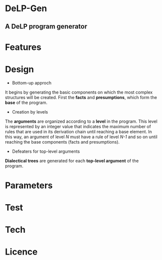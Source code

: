 # DeLP-Gen

## A DeLP program generator

# Features

# Design

- Bottom-up approch

It begins by generating the basic components on which the most complex structures will be created. First the **facts** and **presumptions**, which form the **base** of the program.

- Creation by levels

The **arguments** are organized according to a **level** in the program. This level is represented by an integer value that indicates the maximum number of rules that are used in its derivation chain until reaching a base element. In this way, an argument of level _N_ must have a rule of level _N-1_ and so on until reaching the base components (facts and presumptions).

- Defeaters for top-level arguments

**Dialectical trees** are generated for each **top-level argument** of the program.

# Parameters

# Test

# Tech

# Licence
